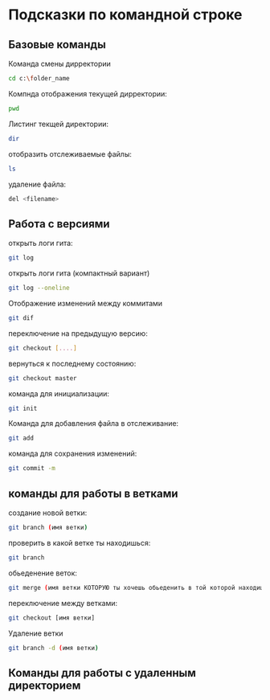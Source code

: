 # Подсказки по командной строке

## Базовые команды

Команда смены дирректории
```sh
cd c:\folder_name
```
Компнда отображения текущей дирректории:
```sh
pwd
```
Листинг текщей директории:
```sh
dir
```
отобразить отслеживаемые файлы:
```sh
ls
```
удаление файла:
```sh
del <filename>
```
## Работа с версиями 

открыть логи гита:
```sh
git log
```
открыть логи гита (компактный вариант)
```sh
git log --oneline
```
Отображение изменений между коммитами
```sh
git dif
```
переключение на предыдущую версию:
```sh
git checkout [....]
```

вернуться к последнему состоянию:
```sh
git checkout master
```
команда для инициализации:
```sh
git init 
```
Команда для добавления файла в отслеживание:
```sh 
git add
```
команда для сохранения изменений:
```sh
git commit -m
```
## команды для работы в ветками

создание новой ветки:
```sh
git branch (имя ветки)
```

проверить в какой ветке ты находишься:
```sh
git branch
```
обьеденение веток:
```sh
git merge (имя ветки КОТОРУЮ ты хочешь обьеденить в той которой находишься на данный момент)
```
переключение между ветками:
```sh
git checkout [имя ветки]
```
Удаление ветки
```sh
git branch -d (имя ветки)
```
## Команды для работы с удаленным директорием

